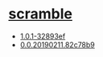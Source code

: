 # [scramble](https://hpc.nih.gov/apps/scramble.html)
- [1.0.1-32893ef](/high-throughput-sequencing/scramble/1.0.1-32893ef)
- [0.0.20190211.82c78b9](/high-throughput-sequencing/scramble/0.0.20190211.82c78b9)
